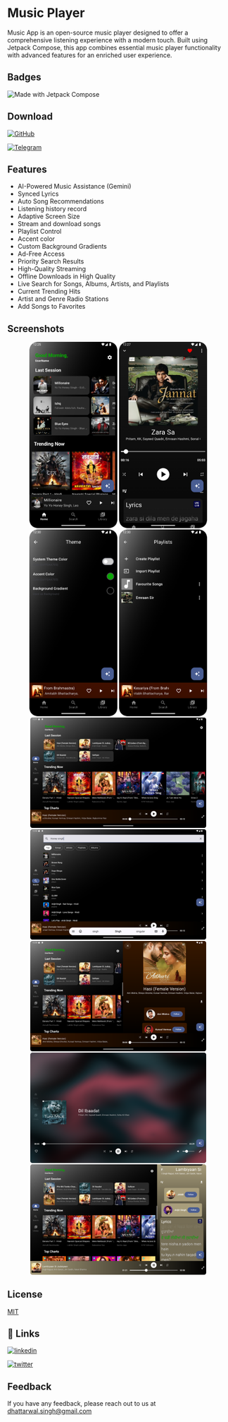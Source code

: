 
# Music Player

Music App is an open-source music player designed to offer a comprehensive listening experience with a modern touch. Built using Jetpack Compose, this app combines essential music player functionality with advanced features for an enriched user experience.

## Badges

![Made with Jetpack Compose](https://img.shields.io/badge/Made%20with-Jetpack%20Compose-blue)


## Download

[![GitHub](https://img.shields.io/badge/GitHub-000?style=for-the-badge&logo=github&logoColor=white)](https://github.com/yourusername/my-android-app/releases)

[![Telegram](https://img.shields.io/badge/Telegram-0088CC?style=for-the-badge&logo=telegram&logoColor=white)](https://t.me/your_telegram_channel)


## Features

- AI-Powered Music Assistance (Gemini)
- Synced Lyrics 
- Auto Song Recommendations
- Listening history record
- Adaptive Screen Size
- Stream and download songs
- Playlist Control
- Accent color
- Custom Background Gradients 
- Ad-Free Access
- Priority Search Results
- High-Quality Streaming 
- Offline Downloads in High Quality 
- Live Search for Songs, Albums, Artists, and Playlists
- Current Trending Hits
- Artist and Genre Radio Stations
- Add Songs to Favorites

## Screenshots

<p align="center">
  <img src="https://raw.githubusercontent.com/AjayDhattarwal/MusicPlayer/refs/heads/master/assets/screenshots/Screenshot_1.png" width="200" />
  <img src="https://raw.githubusercontent.com/AjayDhattarwal/MusicPlayer/refs/heads/master/assets/screenshots/Screenshot_2.png" width="200" />
  <img src="https://raw.githubusercontent.com/AjayDhattarwal/MusicPlayer/refs/heads/master/assets/screenshots/Screenshot_3.png" width="200" />
  <img src="https://raw.githubusercontent.com/AjayDhattarwal/MusicPlayer/refs/heads/master/assets/screenshots/Screenshot_4.png" width="200" />
  <img src="https://raw.githubusercontent.com/AjayDhattarwal/MusicPlayer/refs/heads/master/assets/screenshots/Screenshot_5.png" width="400" />
  <img src="https://raw.githubusercontent.com/AjayDhattarwal/MusicPlayer/refs/heads/master/assets/screenshots/Screenshot_6.png" width="400" />
  <img src="https://raw.githubusercontent.com/AjayDhattarwal/MusicPlayer/refs/heads/master/assets/screenshots/Screenshot_7.png" width="400" />
  <img src="https://raw.githubusercontent.com/AjayDhattarwal/MusicPlayer/refs/heads/master/assets/screenshots/Screenshot_8.png" width="400" />
  <img src="https://raw.githubusercontent.com/AjayDhattarwal/MusicPlayer/refs/heads/master/assets/screenshots/Screenshot_9.png" width="400" />
</p>


## License

[MIT](https://github.com/ajay577/MusicPlayer/blob/master/LICENSE)


## 🔗 Links

[![linkedin](https://img.shields.io/badge/linkedin-0A66C2?style=for-the-badge&logo=linkedin&logoColor=white)](https://www.linkedin.com/)

[![twitter](https://img.shields.io/badge/twitter-1DA1F2?style=for-the-badge&logo=twitter&logoColor=white)](https://twitter.com/)


## Feedback

If you have any feedback, please reach out to us at dhattarwal.singh@gmail.com

